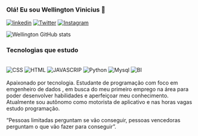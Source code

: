 

### Olá! Eu sou Wellington Vinicius 👋 

[![linkedin](https://img.shields.io/badge/LinkedIn-0077B5?style=for-the-badge&logo=linkedin&logoColor=white)](https://www.linkedin.com/in/wellington-vinicius-silva-pestana-6b892913b/)
[![Twitter](https://img.shields.io/badge/Twitter-1DA1F2?style=for-the-badge&logo=twitter&logoColor=white)](https://twitter.com/Dev_Piit)
[![Instagram](https://img.shields.io/badge/Instagram-E4405F?style=for-the-badge&logo=instagram&logoColor=white)](https://instagram.com/ei_piit/)


![Wellington GitHub stats](https://github-readme-stats.vercel.app/api/top-langs/?username=wellingtonvinicius&theme=blue-green)

### Tecnologias que estudo 

<div style="display: inline_block"><br>
    <img aling="center" alt="CSS" src="https://img.shields.io/badge/CSS-239120?&style=for-the-badge&logo=css3&logoColor=white"/> 
    <img aling="center" alt="HTML" src="https://img.shields.io/badge/HTML5-E34F26?style=for-the-badge&logo=html5&logoColor=white"/> 
    <img aling="center" alt="JAVASCRIP" src="https://img.shields.io/badge/JavaScript-F7DF1E?style=for-the-badge&logo=javascript&logoColor=black"/> 
    <img aling="center" alt="Python" src="https://img.shields.io/badge/python-3670A0?style=for-the-badge&logo=python&logoColor=ffdd54"/> 
    <img aling="center" alt="Mysql" src="https://img.shields.io/badge/MySQL-005C84?style=for-the-badge&logo=mysql&logoColor=white"/> 
    <img aling="center" alt="BI" src="https://img.shields.io/badge/power_bi-F2C811?style=for-the-badge&logo=powerbi&logoColor=black"/> 

<div><br>
Apaixonado por tecnologia. Estudante de programação com foco em emgenheiro de dados , em busca do meu primeiro emprego na área para poder desenvolver habilidades e aperfeiçoar meu conhecimento.
Atualmente sou autônomo como motorista de aplicativo e nas horas vagas estudo programação.



“Pessoas limitadas perguntam se vão conseguir, pessoas vencedoras perguntam o que vão fazer para conseguir”.

